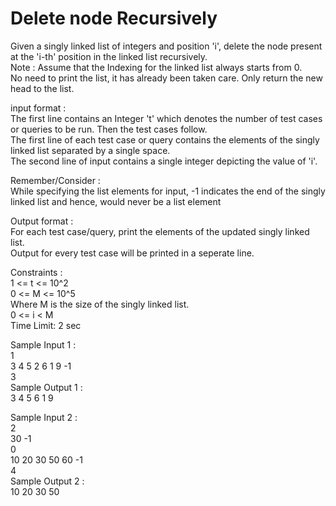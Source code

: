 # Delete node Recursively




Given a singly linked list of integers and position 'i', delete the node present at the 'i-th' position in the linked list recursively.          
Note :
Assume that the Indexing for the linked list always starts from 0.              
No need to print the list, it has already been taken care. Only return the new head to the list.             

input format :              
The first line contains an Integer 't' which denotes the number of test cases or queries to be run. Then the test cases follow.          
The first line of each test case or query contains the elements of the singly linked list separated by a single space.            
The second line of input contains a single integer depicting the value of 'i'.                

Remember/Consider :            
While specifying the list elements for input, -1 indicates the end of the singly linked list and hence, would never be a list element           

Output format :            
For each test case/query, print the elements of the updated singly linked list.               
Output for every test case will be printed in a seperate line.           

Constraints :         
1 <= t <= 10^2            
0 <= M <= 10^5         
Where M is the size of the singly linked list.        
0 <= i < M          
Time Limit:  2 sec         

Sample Input 1 :          
1                   
3 4 5 2 6 1 9 -1         
3                    
Sample Output 1 :            
3 4 5 6 1 9          

Sample Input 2 :          
2        
30 -1          
0                   
10 20 30 50 60 -1        
4           
Sample Output 2 :        
10 20 30 50                          
